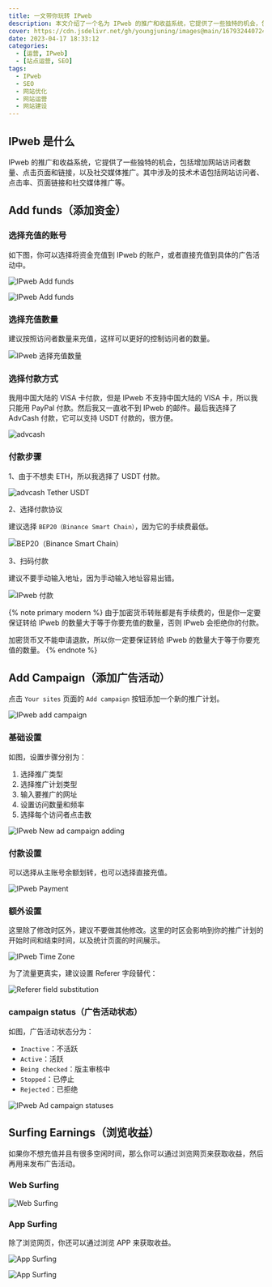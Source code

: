 ```yaml
---
title: 一文带你玩转 IPweb
description: 本文介绍了一个名为 IPweb 的推广和收益系统，它提供了一些独特的机会，包括增加网站访问者数量、点击页面和链接，以及社交媒体推广。其中涉及的技术术语包括网站访问者、点击率、页面链接和社交媒体推广等。
cover: https://cdn.jsdelivr.net/gh/youngjuning/images@main/1679324407241.png
date: 2023-04-17 18:33:12
categories:
  - [运营, IPweb]
  - [站点运营, SEO]
tags:
  - IPweb
  - SEO
  - 网站优化
  - 网站运营
  - 网站建设
---
```


<ins class="adsbygoogle" style="display:block; text-align:center;"  data-ad-layout="in-article" data-ad-format="fluid" data-ad-client="ca-pub-7962287588031867" data-ad-slot="2542544532"></ins><script> (adsbygoogle = window.adsbygoogle || []).push({});</script>

## IPweb 是什么

IPweb 的推广和收益系统，它提供了一些独特的机会，包括增加网站访问者数量、点击页面和链接，以及社交媒体推广。其中涉及的技术术语包括网站访问者、点击率、页面链接和社交媒体推广等。

## Add funds（添加资金）

### 选择充值的账号

如下图，你可以选择将资金充值到 IPweb 的账户，或者直接充值到具体的广告活动中。

![IPweb Add funds](https://cdn.jsdelivr.net/gh/youngjuning/images@main/1681731509129.png)

![IPweb Add funds](https://cdn.jsdelivr.net/gh/youngjuning/images@main/1681731536256.png)

### 选择充值数量

建议按照访问者数量来充值，这样可以更好的控制访问者的数量。

![IPweb 选择充值数量](https://cdn.jsdelivr.net/gh/youngjuning/images@main/1681731713484.png)

### 选择付款方式

我用中国大陆的 VISA 卡付款，但是 IPweb 不支持中国大陆的 VISA 卡，所以我只能用 PayPal 付款。然后我又一直收不到 IPweb 的邮件。最后我选择了 AdvCash 付款，它可以支持 USDT 付款的，很方便。

![advcash](https://cdn.jsdelivr.net/gh/youngjuning/images@main/1681731844004.png)

### 付款步骤

1、由于不想卖 ETH，所以我选择了 USDT 付款。

![advcash Tether USDT](https://cdn.jsdelivr.net/gh/youngjuning/images@main/1681731924193.png)

2、选择付款协议

建议选择 `BEP20（Binance Smart Chain）`，因为它的手续费最低。

![BEP20（Binance Smart Chain）](https://cdn.jsdelivr.net/gh/youngjuning/images@main/1681732056149.png)

3、扫码付款

建议不要手动输入地址，因为手动输入地址容易出错。

![IPweb 付款](https://cdn.jsdelivr.net/gh/youngjuning/images@main/1681732164881.png)

{% note primary modern %}
由于加密货币转账都是有手续费的，但是你一定要保证转给 IPweb 的数量大于等于你要充值的数量，否则 IPweb 会拒绝你的付款。

加密货币又不能申请退款，所以你一定要保证转给 IPweb 的数量大于等于你要充值的数量。
{% endnote %}

## Add Campaign（添加广告活动）

点击 `Your sites` 页面的 `Add campaign` 按钮添加一个新的推广计划。

![IPweb add campaign](https://cdn.jsdelivr.net/gh/youngjuning/images@main/1681728755193.png)

### 基础设置

如图，设置步骤分别为：

1. 选择推广类型
2. 选择推广计划类型
3. 输入要推广的网址
4. 设置访问数量和频率
5. 选择每个访问者点击数

![IPweb New ad campaign adding](https://cdn.jsdelivr.net/gh/youngjuning/images@main/1681730014404.png)

### 付款设置

可以选择从主账号余额划转，也可以选择直接充值。

![IPweb Payment](https://cdn.jsdelivr.net/gh/youngjuning/images@main/1681730752183.png)

### 额外设置

这里除了修改时区外，建议不要做其他修改。这里的时区会影响到你的推广计划的开始时间和结束时间，以及统计页面的时间展示。

![IPweb Time Zone](https://cdn.jsdelivr.net/gh/youngjuning/images@main/1681730858632.png)

为了流量更真实，建议设置 Referer 字段替代：

![Referer field substitution](https://cdn.jsdelivr.net/gh/youngjuning/images@main/1681746832071.png)

### campaign status（广告活动状态）

如图，广告活动状态分为：

- `Inactive`：不活跃
- `Active`：活跃
- `Being checked`：版主审核中
-  `Stopped`：已停止
- `Rejected`：已拒绝

![IPweb Ad campaign statuses](https://cdn.jsdelivr.net/gh/youngjuning/images@main/1681731261393.png)

## Surfing Earnings（浏览收益）

如果你不想充值并且有很多空闲时间，那么你可以通过浏览网页来获取收益，然后再用来发布广告活动。

### Web Surfing

![Web Surfing](https://cdn.jsdelivr.net/gh/youngjuning/images@main/1681745700515.png)

### App Surfing

除了浏览网页，你还可以通过浏览 APP 来获取收益。

![App Surfing](https://cdn.jsdelivr.net/gh/youngjuning/images@main/1681745939447.png)

![App Surfing](https://cdn.jsdelivr.net/gh/youngjuning/images@main/1681746084243.png)
